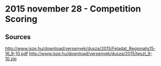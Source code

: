 # 2015 november 28 - Competition Scoring

## Sources
http://www.isze.hu/download/versenyek/dusza/2015/Feladat_Regionalis15-16_9-10.pdf http://www.isze.hu/download/versenyek/dusza/2015/teszt_9-10.zip
